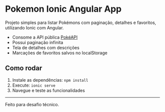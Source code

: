 # Pokemon Ionic Angular App

Projeto simples para listar Pokémons com paginação, detalhes e favoritos, utilizando Ionic com Angular.

- Consome a API pública [PokéAPI](https://pokeapi.co/)
- Possui paginação infinita
- Tela de detalhes com descrições
- Marcações de favoritos salvos no localStorage

## Como rodar

1. Instale as dependências: `npm install`
2. Execute: `ionic serve`
3. Navegue e teste as funcionalidades

---

Feito para desafio técnico.
